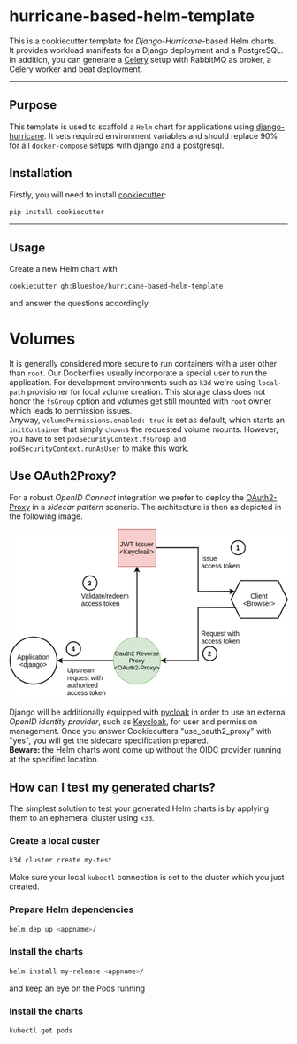 # hurricane-based-helm-template
This is a cookiecutter template for *Django-Hurricane*-based Helm charts.  
It provides workload manifests for a Django deployment and a PostgreSQL. In addition, you
can generate a [Celery](https://docs.celeryproject.org/en/stable/index.html) setup with RabbitMQ as broker,
a Celery worker and beat deployment.

---


## Purpose

This template is used to scaffold a `Helm` chart for applications using [django-hurricane](https://django-hurricane.readthedocs.io/en/latest/).
It sets required environment variables and should replace 90% for all `docker-compose` setups with django and a postgresql.

## Installation

Firstly, you will need to install [cookiecutter](https://cookiecutter.readthedocs.io/en/latest/):

```bash
pip install cookiecutter
```

---

## Usage

Create a new Helm chart with
```bash
cookiecutter gh:Blueshoe/hurricane-based-helm-template
```
and answer the questions accordingly.

# Volumes
It is generally considered more secure to run containers with a user other than `root`. Our
Dockerfiles usually incorporate a special user to run the application. For development
environments such as `k3d` we're using `local-path` provisioner for local volume creation.
This storage class does not honor the `fsGroup` option and volumes get still mounted with `root` owner 
which leads to permission issues.  
Anyway, `volumePermissions.enabled: true` is set as default, which starts an `initContainer` that simply
`chown`s the requested volume mounts. However, you have to set 
`podSecurityContext.fsGroup and podSecurityContext.runAsUser` to make this work. 

## Use OAuth2Proxy?

For a robust _OpenID Connect_ integration we prefer to deploy the [OAuth2-Proxy](https://oauth2-proxy.github.io/oauth2-proxy/) in
a _sidecar pattern_ scenario. The architecture is then as depicted in the following image.  

![Pycloak Architecture](docs/static/img/pycloak-arch.png?raw=true "Architecture")  

Django will be additionally equipped with [pycloak](https://github.com/Blueshoe/pycloak) in order to use an external
_OpenID identity provider_, such as [Keycloak](https://www.keycloak.org/), for user and permission management. Once you
answer Cookiecutters "use_oauth2_proxy" with "yes", you will get the sidecare specification prepared.  
**Beware:** the Helm charts wont come up without the OIDC provider running at the specified location.  


## How can I test my generated charts?

The simplest solution to test your generated Helm charts is by applying them to an ephemeral cluster using `k3d`.

### Create a local custer
```bash
k3d cluster create my-test
```
Make sure your local `kubectl` connection is set to the cluster which you just created.

### Prepare Helm dependencies
```bash
helm dep up <appname>/
```

### Install the charts
```bash
helm install my-release <appname>/
```
and keep an eye on the Pods running
### Install the charts
```bash
kubectl get pods
```